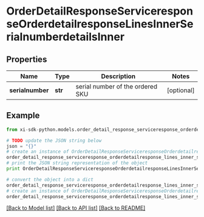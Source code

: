 # OrderDetailResponseServiceresponseOrderdetailresponseLinesInnerSerialnumberdetailsInner


## Properties

Name | Type | Description | Notes
------------ | ------------- | ------------- | -------------
**serialnumber** | **str** | serial number of the ordered SKU | [optional] 

## Example

```python
from xi-sdk-python.models.order_detail_response_serviceresponse_orderdetailresponse_lines_inner_serialnumberdetails_inner import OrderDetailResponseServiceresponseOrderdetailresponseLinesInnerSerialnumberdetailsInner

# TODO update the JSON string below
json = "{}"
# create an instance of OrderDetailResponseServiceresponseOrderdetailresponseLinesInnerSerialnumberdetailsInner from a JSON string
order_detail_response_serviceresponse_orderdetailresponse_lines_inner_serialnumberdetails_inner_instance = OrderDetailResponseServiceresponseOrderdetailresponseLinesInnerSerialnumberdetailsInner.from_json(json)
# print the JSON string representation of the object
print OrderDetailResponseServiceresponseOrderdetailresponseLinesInnerSerialnumberdetailsInner.to_json()

# convert the object into a dict
order_detail_response_serviceresponse_orderdetailresponse_lines_inner_serialnumberdetails_inner_dict = order_detail_response_serviceresponse_orderdetailresponse_lines_inner_serialnumberdetails_inner_instance.to_dict()
# create an instance of OrderDetailResponseServiceresponseOrderdetailresponseLinesInnerSerialnumberdetailsInner from a dict
order_detail_response_serviceresponse_orderdetailresponse_lines_inner_serialnumberdetails_inner_form_dict = order_detail_response_serviceresponse_orderdetailresponse_lines_inner_serialnumberdetails_inner.from_dict(order_detail_response_serviceresponse_orderdetailresponse_lines_inner_serialnumberdetails_inner_dict)
```
[[Back to Model list]](../README.md#documentation-for-models) [[Back to API list]](../README.md#documentation-for-api-endpoints) [[Back to README]](../README.md)


